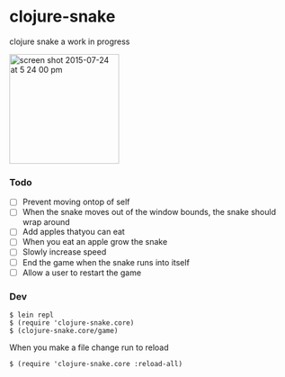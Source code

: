 # clojure-snake

clojure snake a work in progress

<img width="195" alt="screen shot 2015-07-24 at 5 24 00 pm" src="https://cloud.githubusercontent.com/assets/883126/8884925/dad3c040-3228-11e5-93ad-58bea4574ce5.png">

### Todo

* [ ] Prevent moving ontop of self
* [ ] When the snake moves out of the window bounds, the snake should wrap around
* [ ] Add apples thatyou can eat
* [ ] When you eat an apple grow the snake
* [ ] Slowly increase speed
* [ ] End the game when the snake runs into itself
* [ ] Allow a user to restart the game

### Dev

    $ lein repl
    $ (require 'clojure-snake.core)
    $ (clojure-snake.core/game)

When you make a file change run to reload

    $ (require 'clojure-snake.core :reload-all)

